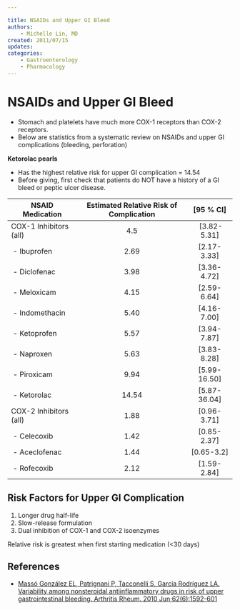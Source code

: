```yaml
---

title: NSAIDs and Upper GI Bleed
authors:
    - Michelle Lin, MD
created: 2011/07/15
updates:
categories:
    - Gastroenterology
    - Pharmacology
---
```


# NSAIDs and Upper GI Bleed

- Stomach and platelets have much more COX-1 receptors than COX-2 receptors.
- Below are statistics from a systematic review on NSAIDs and upper GI complications (bleeding, perforation)

**Ketorolac pearls**

- Has the highest relative risk for upper GI complication = 14.54
- Before giving, first check that patients do NOT have a history of a GI bleed or peptic ulcer disease.

| **NSAID Medication**                      | **Estimated Relative Risk of Complication** | **[95 % CI]** |
| ----------------------------------------- | :-----------------------------------------: | :-----------: |
| COX-1 Inhibitors (all)                    |                     4.5                     |   [3.82-5.31] |
|  - <span class="drug">Ibuprofen</span>    |                     2.69                    |  [2.17-3.33]  |
|  - <span class="drug">Diclofenac</span>   |                     3.98                    |  [3.36-4.72]  |
|  - <span class="drug">Meloxicam</span>    |                     4.15                    |  [2.59-6.64]  |
|  - <span class="drug">Indomethacin</span> |                     5.40                    |  [4.16-7.00]  |
|  - <span class="drug">Ketoprofen</span>   |                     5.57                    |  [3.94-7.87]  |
|  - <span class="drug">Naproxen</span>     |                     5.63                    |  [3.83-8.28]  |
|  - <span class="drug">Piroxicam</span>    |                     9.94                    |  [5.99-16.50] |
|  - <span class="drug">Ketorolac</span>    |                    14.54                    |  [5.87-36.04] |
| COX-2 Inhibitors (all)                    |                     1.88                    |  [0.96-3.71]  |
|  - <span class="drug">Celecoxib</span>    |                     1.42                    |  [0.85-2.37]  |
|  - <span class="drug">Aceclofenac</span>  |                     1.44                    |   [0.65-3.2]  |
|  - <span class="drug">Rofecoxib</span>    |                     2.12                    |  [1.59-2.84]  |

## Risk Factors for Upper GI Complication

1. Longer drug half-life
2. Slow-release formulation
3. Dual inhibition of COX-1 and COX-2 isoenzymes 

Relative risk is greatest when first starting medication (&lt;30 days)

## References

- [Massó González EL, Patrignani P, Tacconelli S, García Rodríguez LA. Variability among nonsteroidal antiinflammatory drugs in risk of upper gastrointestinal bleeding. Arthritis Rheum. 2010 Jun;62(6):1592-601](http://www.ncbi.nlm.nih.gov/pubmed/?term=20178131)
